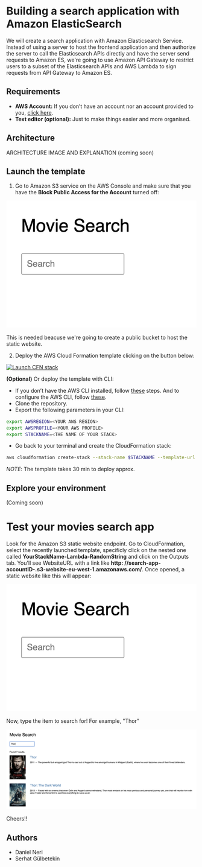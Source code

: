 # Building a search application with Amazon ElasticSearch

We will create a search application with Amazon Elasticsearch Service. Instead of using a server to host the frontend application and then authorize the server to call the Elasticsearch APIs directly and have the server send requests to Amazon ES, we're going to use Amazon API Gateway to restrict users to a subset of the Elasticsearch APIs and AWS Lambda to sign requests from API Gateway to Amazon ES.

## Requirements

* **AWS Account:** If you don’t have an account nor an account provided to you, [click here](https://aws.amazon.com/es/free/?all-free-tier.sort-by=item.additionalFields.SortRank&all-free-tier.sort-order=asc).
* **Text editor (optional):** Just to make things easier and more organised.

## Architecture

ARCHITECTURE IMAGE AND EXPLANATION (coming soon)

## Launch the template

1. Go to Amazon S3 service on the AWS Console and make sure that you have the **Block Public Access for the Account** turned off:

![sample-site](Images/sample-site.png)

This is needed beacuse we're going to create a public bucket to host the static website.

2. Deploy the AWS Cloud Formation template clicking on the button below:

[![Launch CFN stack](https://s3.amazonaws.com/cloudformation-examples/cloudformation-launch-stack.png)](https://eu-west-1.console.aws.amazon.com/cloudformation/home?region=eu-west-1#/stacks/quickcreate?templateUrl=https://elastic-search-movies-search-app.s3-eu-west-1.amazonaws.com/Templates/main_es.yaml&stackName=search-app)

**(Optional)** Or deploy the template with CLI:

* If you don’t have the AWS CLI installed, follow [these](https://docs.aws.amazon.com/cli/latest/userguide/cli-chap-install.html) steps. And to configure the AWS CLI, follow [these](https://docs.aws.amazon.com/cli/latest/userguide/cli-configure-quickstart.html#cli-configure-quickstart-config). 
* Clone the repository.
* Export the following parameters in your CLI:
```bash 
export AWSREGION=<YOUR AWS REGION>
export AWSPROFILE=<YOUR AWS PROFILE>
export STACKNAME=<THE NAME OF YOUR STACK>
```
* Go back to your terminal and create the CloudFormation stack:
```bash
aws cloudformation create-stack --stack-name $STACKNAME --template-url https://elastic-search-movies-search-app.s3-eu-west-1.amazonaws.com/Templates/main_es.yaml --tags Key=project,Value=glue-project --profile $AWSPROFILE --region=$AWSREGION --capabilities CAPABILITY_IAM
```
*NOTE*: The template takes 30 min to deploy approx.

## Explore your environment

(Coming soon)

# Test your movies search app

Look for the Amazon S3 static website endpoint. Go to CloudFormation, select the recently launched template, specificly click on the nested one called **YourStackName-Lambda-RandomString** and click on the Outputs tab. You'll see WebsiteURL with a link like **http: //search-app-accountID-.s3-website-eu-west-1.amazonaws.com/**. Once opened, a static website like this will appear: 

![sample-site](Images/sample-site.png)

Now, type the item to search for! For example, "Thor"

![thor](/Images/thor.png)

Cheers!!

## Authors

* Daniel Neri
* Serhat Gülbetekin

